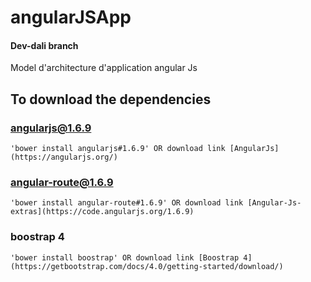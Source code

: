 # angularJSApp

#### Dev-dali branch ####
Model d'architecture d'application angular Js

## To download the dependencies
### angularjs@1.6.9
    'bower install angularjs#1.6.9' OR download link [AngularJs](https://angularjs.org/)
### angular-route@1.6.9
    'bower install angular-route#1.6.9' OR download link [Angular-Js-extras](https://code.angularjs.org/1.6.9)
### boostrap 4
    'bower install boostrap' OR download link [Boostrap 4](https://getbootstrap.com/docs/4.0/getting-started/download/)

